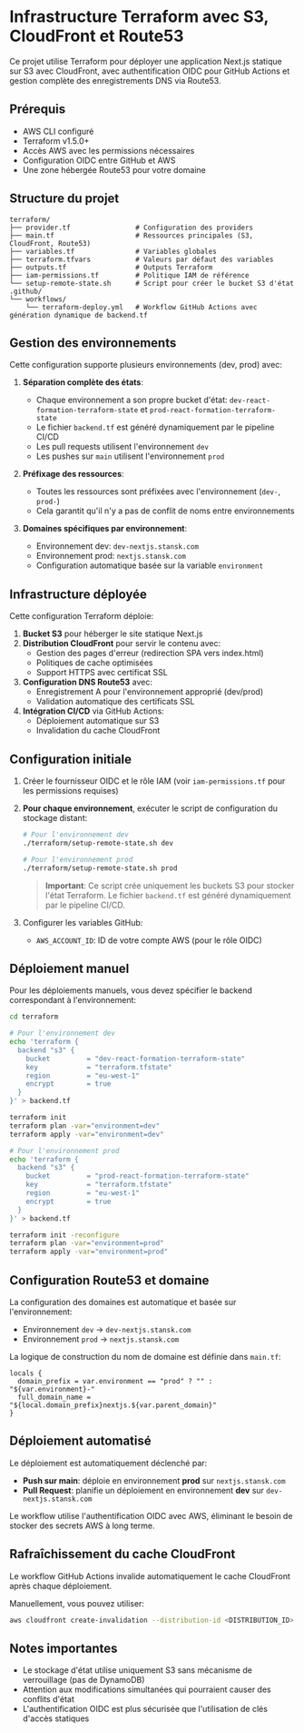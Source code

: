 # Infrastructure Terraform avec S3, CloudFront et Route53

Ce projet utilise Terraform pour déployer une application Next.js statique sur S3 avec CloudFront, avec authentification OIDC pour GitHub Actions et gestion complète des enregistrements DNS via Route53.

## Prérequis

- AWS CLI configuré
- Terraform v1.5.0+
- Accès AWS avec les permissions nécessaires
- Configuration OIDC entre GitHub et AWS
- Une zone hébergée Route53 pour votre domaine

## Structure du projet

```
terraform/
├── provider.tf                # Configuration des providers
├── main.tf                    # Ressources principales (S3, CloudFront, Route53)
├── variables.tf               # Variables globales
├── terraform.tfvars           # Valeurs par défaut des variables
├── outputs.tf                 # Outputs Terraform
├── iam-permissions.tf         # Politique IAM de référence
└── setup-remote-state.sh      # Script pour créer le bucket S3 d'état
.github/
└── workflows/
    └── terraform-deploy.yml   # Workflow GitHub Actions avec génération dynamique de backend.tf
```

## Gestion des environnements

Cette configuration supporte plusieurs environnements (dev, prod) avec:

1. **Séparation complète des états**:

   - Chaque environnement a son propre bucket d'état: `dev-react-formation-terraform-state` et `prod-react-formation-terraform-state`
   - Le fichier `backend.tf` est généré dynamiquement par le pipeline CI/CD
   - Les pull requests utilisent l'environnement `dev`
   - Les pushes sur `main` utilisent l'environnement `prod`

2. **Préfixage des ressources**:

   - Toutes les ressources sont préfixées avec l'environnement (`dev-`, `prod-`)
   - Cela garantit qu'il n'y a pas de conflit de noms entre environnements

3. **Domaines spécifiques par environnement**:
   - Environnement dev: `dev-nextjs.stansk.com`
   - Environnement prod: `nextjs.stansk.com`
   - Configuration automatique basée sur la variable `environment`

## Infrastructure déployée

Cette configuration Terraform déploie:

1. **Bucket S3** pour héberger le site statique Next.js
2. **Distribution CloudFront** pour servir le contenu avec:
   - Gestion des pages d'erreur (redirection SPA vers index.html)
   - Politiques de cache optimisées
   - Support HTTPS avec certificat SSL
3. **Configuration DNS Route53** avec:
   - Enregistrement A pour l'environnement approprié (dev/prod)
   - Validation automatique des certificats SSL
4. **Intégration CI/CD** via GitHub Actions:
   - Déploiement automatique sur S3
   - Invalidation du cache CloudFront

## Configuration initiale

1. Créer le fournisseur OIDC et le rôle IAM (voir `iam-permissions.tf` pour les permissions requises)

2. **Pour chaque environnement**, exécuter le script de configuration du stockage distant:

   ```bash
   # Pour l'environnement dev
   ./terraform/setup-remote-state.sh dev

   # Pour l'environnement prod
   ./terraform/setup-remote-state.sh prod
   ```

   > **Important**: Ce script crée uniquement les buckets S3 pour stocker l'état Terraform. Le fichier `backend.tf` est généré dynamiquement par le pipeline CI/CD.

3. Configurer les variables GitHub:
   - `AWS_ACCOUNT_ID`: ID de votre compte AWS (pour le rôle OIDC)

## Déploiement manuel

Pour les déploiements manuels, vous devez spécifier le backend correspondant à l'environnement:

```bash
cd terraform

# Pour l'environnement dev
echo 'terraform {
  backend "s3" {
    bucket         = "dev-react-formation-terraform-state"
    key            = "terraform.tfstate"
    region         = "eu-west-1"
    encrypt        = true
  }
}' > backend.tf

terraform init
terraform plan -var="environment=dev"
terraform apply -var="environment=dev"

# Pour l'environnement prod
echo 'terraform {
  backend "s3" {
    bucket         = "prod-react-formation-terraform-state"
    key            = "terraform.tfstate"
    region         = "eu-west-1"
    encrypt        = true
  }
}' > backend.tf

terraform init -reconfigure
terraform plan -var="environment=prod"
terraform apply -var="environment=prod"
```

## Configuration Route53 et domaine

La configuration des domaines est automatique et basée sur l'environnement:

- Environnement `dev` → `dev-nextjs.stansk.com`
- Environnement `prod` → `nextjs.stansk.com`

La logique de construction du nom de domaine est définie dans `main.tf`:

```hcl
locals {
  domain_prefix = var.environment == "prod" ? "" : "${var.environment}-"
  full_domain_name = "${local.domain_prefix}nextjs.${var.parent_domain}"
}
```

## Déploiement automatisé

Le déploiement est automatiquement déclenché par:

- **Push sur main**: déploie en environnement **prod** sur `nextjs.stansk.com`
- **Pull Request**: planifie un déploiement en environnement **dev** sur `dev-nextjs.stansk.com`

Le workflow utilise l'authentification OIDC avec AWS, éliminant le besoin de stocker des secrets AWS à long terme.

## Rafraîchissement du cache CloudFront

Le workflow GitHub Actions invalide automatiquement le cache CloudFront après chaque déploiement.

Manuellement, vous pouvez utiliser:

```bash
aws cloudfront create-invalidation --distribution-id <DISTRIBUTION_ID> --paths "/*"
```

## Notes importantes

- Le stockage d'état utilise uniquement S3 sans mécanisme de verrouillage (pas de DynamoDB)
- Attention aux modifications simultanées qui pourraient causer des conflits d'état
- L'authentification OIDC est plus sécurisée que l'utilisation de clés d'accès statiques
